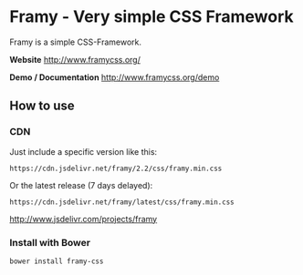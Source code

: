 # Framy - Very simple CSS Framework

Framy is a simple CSS-Framework.

__Website__ http://www.framycss.org/

__Demo / Documentation__ http://www.framycss.org/demo

## How to use

### CDN

Just include a specific version like this:
```
https://cdn.jsdelivr.net/framy/2.2/css/framy.min.css
```

Or the latest release (7 days delayed):
```
https://cdn.jsdelivr.net/framy/latest/css/framy.min.css
```

http://www.jsdelivr.com/projects/framy

### Install with Bower
```
bower install framy-css
```
